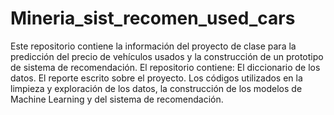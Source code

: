 # Mineria_sist_recomen_used_cars
Este repositorio contiene la información del proyecto de clase para la predicción del precio de vehículos usados y la construcción de un prototipo de sistema de recomendación.
El repositorio contiene:
El diccionario de los datos.
El reporte escrito sobre el proyecto.
Los códigos utilizados en la limpieza y exploración de los datos, la construcción de los modelos de Machine Learning y del sistema de recomendación.

